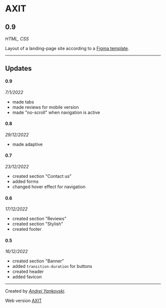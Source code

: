 # AXIT

## 0.9
*HTML, CSS*

Layout of a landing-page site according to a [Figma template](https://www.figma.com/file/NMy77nb3wtYugDrIF2rkun/TMS_front-(Copy)?node-id=617%3A1270&t=8BQpehdiECxBsDa7-1).


---

## Updates

#### 0.9

*7/1/2022*

- made tabs
- made reviews for mobile version
- made "no-scroll" when navigation is active

#### 0.8

*29/12/2022*

- made adaptive

#### 0.7

*23/12/2022*

- created section "Contact us"
- added forms
- changed hover effect for navigation

#### 0.6

*17/12/2022*

- created section "Reviews"
- created section "Stylish"
- created footer

#### 0.5

*16/12/2022*

- created section "Banner"
- added `transition-duration` for buttons
- created header
- added favicon

---

Created by [*Andrei Yankovski*](mailto:mr.payne52@gmail.com).

Web version [AXIT](https://tangerine-salmiakki-bb76ce.netlify.app/)